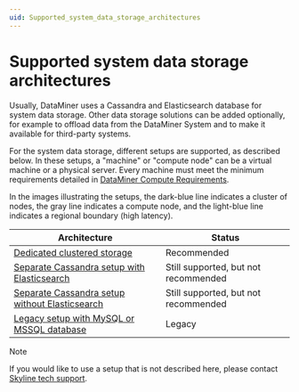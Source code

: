 ```yaml
---
uid: Supported_system_data_storage_architectures
---
```


# Supported system data storage architectures

Usually, DataMiner uses a Cassandra and Elasticsearch database for system data storage. Other data storage solutions can be added optionally, for example to offload data from the DataMiner System and to make it available for third-party systems.

For the system data storage, different setups are supported, as described below. In these setups, a "machine" or "compute node" can be a virtual machine or a physical server. Every machine must meet the minimum requirements detailed in [DataMiner Compute Requirements](xref:DataMiner_Compute_Requirements).

In the images illustrating the setups, the dark-blue line indicates a cluster of nodes, the gray line indicates a compute node, and the light-blue line indicates a regional boundary (high latency).

|Architecture | Status |
|-------------|--------|
| [Dedicated clustered storage](xref:Dedicated_clustered_storage) | Recommended |
| [Separate Cassandra setup with Elasticsearch](xref:Separate_Cassandra_setup_with_Elasticsearch) | Still supported, but not recommended |
| [Separate Cassandra setup without Elasticsearch](xref:Separate_Cassandra_setup_without_Elasticsearch) | Still supported, but not recommended |
| [Legacy setup with MySQL or MSSQL database](xref:Legacy_setup_with_MySQL_or_MSSQL_database) | Legacy |

> [!NOTE]
> If you would like to use a setup that is not described here, please contact [Skyline tech support](mailto:techsupport@skyline.be).
